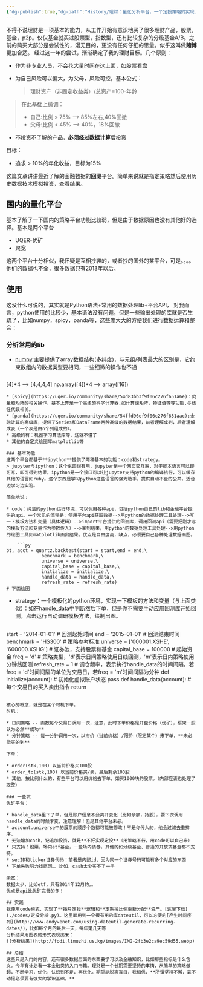 ```yaml
---
{"dg-publish":true,"dg-path":"History/理财：量化分析平台，一个定投策略的实现.md","permalink":"/History/理财：量化分析平台，一个定投策略的实现/","title":"理财：量化分析平台，一个定投策略的实现","tags":["杂谈","理财"],"created":"2024-12-11T18:09:35.728+08:00","updated":"2024-12-11T18:09:35.729+08:00"}
---
```




不得不说理财是一项基本的能力，从工作开始有意识地买了很多理财产品，股票，基金，p2p。仅仅基金就买过股票型，指数型，还有比较复杂的分级基金A/B。之前的购买大部分是尝试性的，漫无目的，更没有任何仔细的思量。似乎这叫做**赌博**更加合适。
经过这一年的尝试，渐渐确定了我的理财目标。几个原则：

* 作为非专业人员，不会花大量时间在这上面，如股票看盘
* 为自己风险可以偏大，为父母，风险可控。基本公式：

	> 理财资产（非固定收益类）/总资产=100-年龄
> 在此基础上微调：
> 
> * 自己:比例 > 75% --> 85%左右,40%回撤
> * 父母:比例 < 45% --> 40%，18%回撤

* 不投资不了解的产品，**必须经过数据计算**后投资

目标：

* 追求 > 10%的年化收益，目标为15%

这篇文章讲讲最近了解的金融数据的**回测**平台。简单来说就是指定策略然后使用历史数据技术模拟投资，查看结果。

## 国内的量化平台
基本了解了一下国内的策略平台功能比较弱，但是由于数据原因也没有其他好的选择。基本是两个平台

* UQER-优矿
* 聚宽

这两个平台十分相似，我怀疑是互相抄袭的，或者抄的国外的某平台，可是。。。。他们的数据也不全，很多数据只有2013年以后。

## 使用
这没什么可说的，其实就是Python语法+常用的数据处理lib+平台API，
对我而言，python使用的比较少，基本语法没有问题，但是一些输出处理的库就是否生疏了，比如numpy，spicy，panda等，这些库大大的方便我们进行数据运算和整合：

### 分析常用的lib
* [numpy](https://uqer.io/community/share/54ca15f9f9f06c276f651a56):主要提供了array数据结构(多纬度)，与元组/列表最大的区别是，它约束数组内的数据类型要相同，一些细微的操作也不通

	```py
[4]*4 -->  [4,4,4,4]
np.array([4])*4 --> array([16])
```
* [spicy](https://uqer.io/community/share/54d83bb3f9f06c276f651a6e)：向量和矩阵的相关操作，基本上算是一个高级的科学计算器,如计算逆矩阵，特征值等等功能,与线性代数相关。
* [panda](https://uqer.io/community/share/54ffd96ef9f06c276f651aac):金融计算的高级库，提供了Series和DataFrame两种高级的数据结果，前者理解成列，后者理解成表（一个表是由n个列组成的）。
* 高级的有：机器学习算法库等，这就不懂了
* 其他的自定义绘图库matplotlib等

### 基本功能
这两个平台都基于**ipython**提供了两种基本的功能：code和strategy。
> jupyter与ipython：这个东西很有用，jupyter是一个网页交互器，对于脚本语言可以即可写，即可得到结果。ipython是一个接口可以让jupyter支持python的编译执行，可以缓存其他的语言如ruby。这个东西是学习python这些语言的强力助手，提供自动不全的公共，适合边学习边实验。

简单地说：

* code：纯洁的python运行环境，可以调用各种api，包括python自己的lib和金融平台提供的api。一个常见的流程是：使用平台api获取数据-->用python的数据处理工具处理-->写一下模板方法和变量（具体逻辑）-->import平台提供的回测库，调用回测api（需要把刚才写的模板方法和变量作为参数传入）-->拿到结果，用python的数据处理工具处理-->用python的绘图工具如matplotlib画出结果。优点是自由度高，缺点，必须要自己各种处理数据画图。

	```py
bt, acct = quartz.backtest(start = start,end = end,\
             benchmark = benchmark,\
             universe = universe,\
             capital_base = capital_base,\
             initialize = initialize,\
             handle_data = handle_data,\
             refresh_rate = refresh_rate)
# 下面绘图
```
* strategy：一个模板化的python环境，实现一下模板的方法和变量（与上面类似）：如在handle_data中判断然后下单，但是你不需要手动应用回测库开始回测，点击运行自动调研模板方法，绘制出图。

	```py
start = '2014-01-01'                       # 回测起始时间
end = '2015-01-01'                         # 回测结束时间
benchmark = 'HS300'                        # 策略参考标准
universe = ['000001.XSHE', '600000.XSHG']  # 证券池，支持股票和基金
capital_base = 100000                      # 起始资金
freq = 'd'                                 # 策略类型，'d'表示日间策略使用日线回测，'m'表示日内策略使用分钟线回测
refresh_rate = 1                           # 调仓频率，表示执行handle_data的时间间隔，若freq = 'd'时间间隔的单位为交易日，若freq = 'm'时间间隔为分钟
def initialize(account):                   # 初始化虚拟账户状态
    pass
def handle_data(account):                  # 每个交易日的买入卖出指令
    return
```

核心的概念，就是在某个时机下单。
时机：

* 日间策略 -- 函数每个交易日调用一次，注意，此时下单价格是开盘价格（优矿），框架一般认为必然**成功**
* 分钟策略 -- 每一分钟调用一次，以市价（当前价格）/限价（限定某个）来下单，**未必能买的到**

下单：

* order(stk,100) 以当前价格买100股
* order_to(stk,100) 以当前价格买/卖，最后剩余100股
* 其他，按比例什么的，有些平台可以用价格去下单，如买1000块的股票。（内部应该也处理了取整）

### 一些坑
优矿平台：

* handle_data里下了单，但是账户信息不会离开变化（比如余额，持股），要下次调用handle_data的时候才变，注意理解！但是其他平台未必。
* account.universe中的股票的顺序个数都可能被修改！不是你传入的，他会过滤去重排序。
* 无法增加cash，记追加投资，就是**不好实现定投**（用策略不行，用code可以自己来）
* 只支持：股票，场内etf基金，一些场内债券，其他的如分级基金、普通的开放式基金都不支持。
* secID和ticker证券代码：前者是内部id，因为同一个证券号码可能有多个对应的东西
* 下单失败努力找原因。。比如，cash太少买不了一手

聚宽：
数据太少，比如etf，只有2014年12月的。。
优点是api比优矿完善的多！

## 实践
我使用code模式，实现了**按月定投**逻辑和**定期按比例重新分配**资产。[这里下载](./codes/定投分析.py)。这里面用到一个很有用的库dateutil，可以方便的[产生时间序列](http://www.andyvenet.com/using-dateutil-generate-recurring-dates/)，比如每个月的最后一天，每年第几天等
分析结果用图表的形式表现出来：
![分析结果](http://fodi.limuzhi.us.kg/images/IMG-2fb3e2ca9ec59d55.webp)

## 总结
这些只是入门的内容，还有很多数据层面的东西要学习以及金融知识，比如那些指标是什么含义。今年有计划看一本金融类的入门书籍。理财是一个长期需要坚持的事情，从简单的策略做起，不断学习，优化，认识到不足，再优化。期望能脱离盲目，我相信，**所谓坚持不懈，毫不动摇必须要有强大的学识基础。**
